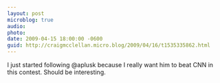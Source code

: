 ```yaml
---
layout: post
microblog: true
audio: 
photo: 
date: 2009-04-15 18:00:00 -0600
guid: http://craigmcclellan.micro.blog/2009/04/16/t1535335862.html
---
```

I just started following @aplusk because I really want him to beat CNN in this contest.  Should be interesting.
